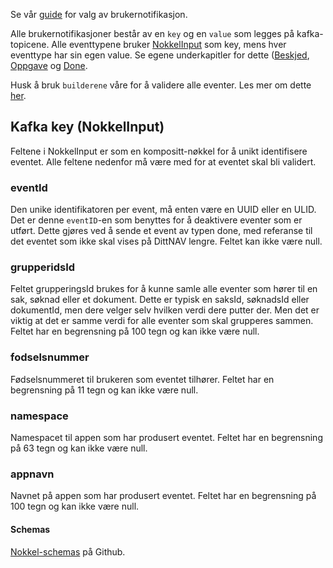 Se vår [guide](../guide_varslingstype.md) for valg av brukernotifikasjon.

Alle brukernotifikasjoner består av en `key` og en `value` som legges på kafka-topicene. Alle eventtypene bruker [NokkelInput]() som key, 
mens hver eventtype har sin egen value. Se egene underkapitler for dette ([Beskjed](./beskjed/beskrivelse.md), [Oppgave](./oppgave/beskrivelse.md) og [Done](./done/beskrivelse.md).

Husk å bruk `builderene` våre for å validere alle eventer. Les mer om dette [her](../builder.md).

## Kafka key (NokkelInput)
Feltene i NokkelInput er som en kompositt-nøkkel for å unikt identifisere eventet.
Alle feltene nedenfor må være med for at eventet skal bli validert.

### eventId
Den unike identifikatoren per event, må enten være en UUID eller en ULID.
Det er denne `eventID`-en som benyttes for å deaktivere eventer som er utført. 
Dette gjøres ved å sende et event av typen done, med referanse til det eventet som ikke skal vises på DittNAV lengre.
Feltet kan ikke være null.

### grupperidsId
Feltet grupperingsId brukes for å kunne samle alle eventer som hører til en sak, søknad eller et dokument.
Dette er typisk en saksId, søknadsId eller dokumentId, men dere velger selv hvilken verdi dere putter der.
Men det er viktig at det er samme verdi for alle eventer som skal grupperes sammen. Feltet har en begrensning på 100 tegn og kan ikke være null.

### fodselsnummer
Fødselsnummeret til brukeren som eventet tilhører. Feltet har en begrensning på 11 tegn og kan ikke være null.

### namespace
Namespacet til appen som har produsert eventet. Feltet har en begrensning på 63 tegn og kan ikke være null.

### appnavn
Navnet på appen som har produsert eventet. Feltet har en begrensning på 100 tegn og kan ikke være null.

#### Schemas
[Nokkel-schemas](https://github.com/navikt/brukernotifikasjon-schemas/blob/main/src/main/avro/nokkelInput.avsc) på Github.
